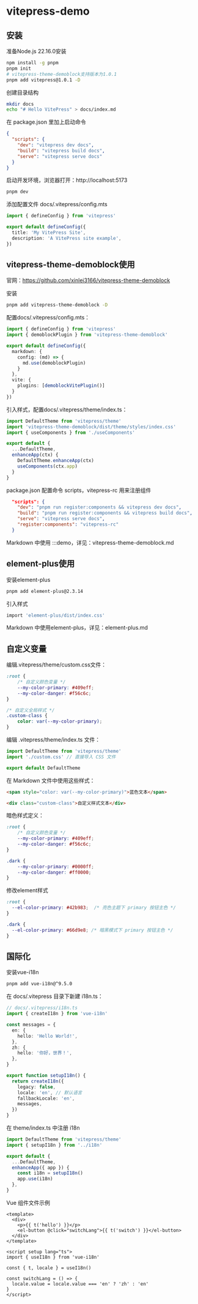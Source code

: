 # vitepress-demo

## 安装
准备Node.js 22.16.0安装

```bash
npm install -g pnpm
pnpm init
# vitepress-theme-demoblock支持版本为1.0.1
pnpm add vitepress@1.0.1 -D
```

创建目录结构
```bash
mkdir docs
echo "# Hello VitePress" > docs/index.md
```

在 package.json 里加上启动命令
```json
{
  "scripts": {
    "dev": "vitepress dev docs",
    "build": "vitepress build docs",
    "serve": "vitepress serve docs"
  }
}
```

启动开发环境，浏览器打开：http://localhost:5173
```bash
pnpm dev
```

添加配置文件 docs/.vitepress/config.mts
```mts
import { defineConfig } from 'vitepress'

export default defineConfig({
  title: 'My VitePress Site',
  description: 'A VitePress site example',
})
```

## vitepress-theme-demoblock使用
官网：https://github.com/xinlei3166/vitepress-theme-demoblock

安装
```bash
pnpm add vitepress-theme-demoblock -D
```

配置docs/.vitepress/config.mts：
```mts
import { defineConfig } from 'vitepress'
import { demoblockPlugin } from 'vitepress-theme-demoblock'

export default defineConfig({
  markdown: {
    config: (md) => {
      md.use(demoblockPlugin)
    }
  },
  vite: {
    plugins: [demoblockVitePlugin()]
  }
})
```

引入样式，配置docs/.vitepress/theme/index.ts：
```mts
import DefaultTheme from 'vitepress/theme'
import 'vitepress-theme-demoblock/dist/theme/styles/index.css'
import { useComponents } from './useComponents'

export default {
  ...DefaultTheme,
  enhanceApp(ctx) {
    DefaultTheme.enhanceApp(ctx)
    useComponents(ctx.app)
  }
}
```

package.json 配置命令 scripts，vitepress-rc 用来注册组件
```json
  "scripts": {
    "dev": "pnpm run register:components && vitepress dev docs",
    "build": "pnpm run register:components && vitepress build docs",
    "serve": "vitepress serve docs",
    "register:components": "vitepress-rc"
  }
```

Markdown 中使用 :::demo，详见：vitepress-theme-demoblock.md

## element-plus使用

安装element-plus
```bash
pnpm add element-plus@2.3.14
```

引入样式
```bash
import 'element-plus/dist/index.css'
```

Markdown 中使用element-plus，详见：element-plus.md

## 自定义变量

编辑.vitepress/theme/custom.css文件：
```css
:root {
    /* 自定义颜色变量 */
    --my-color-primary: #409eff;
    --my-color-danger: #f56c6c;
}

/* 自定义全局样式 */
.custom-class {
    color: var(--my-color-primary);
}
```

编辑 .vitepress/theme/index.ts 文件：
```ts
import DefaultTheme from 'vitepress/theme'
import './custom.css' // 直接导入 CSS 文件

export default DefaultTheme
```

在 Markdown 文件中使用这些样式：
```markdown
<span style="color: var(--my-color-primary)">蓝色文本</span>

<div class="custom-class">自定义样式文本</div>
```

暗色样式定义：
```css
:root {
    /* 自定义颜色变量 */
    --my-color-primary: #409eff;
    --my-color-danger: #f56c6c;
}

.dark {
    --my-color-primary: #0000ff;
    --my-color-danger: #ff0000;
}
```

修改element样式
```css
:root {
  --el-color-primary: #42b983;  /* 亮色主题下 primary 按钮主色 */
}

.dark {
  --el-color-primary: #66d9e8; /* 暗黑模式下 primary 按钮主色 */
}
```

## 国际化

安装vue-i18n
```bash
pnpm add vue-i18n@^9.5.0
```

在 docs/.vitepress 目录下新建 i18n.ts：
```ts
// docs/.vitepress/i18n.ts
import { createI18n } from 'vue-i18n'

const messages = {
  en: {
    hello: 'Hello World!',
  },
  zh: {
    hello: '你好，世界！',
  },
}

export function setupI18n() {
  return createI18n({
    legacy: false,
    locale: 'en', // 默认语言
    fallbackLocale: 'en',
    messages,
  })
}
```

在 theme/index.ts 中注册 i18n
```ts
import DefaultTheme from 'vitepress/theme'
import { setupI18n } from '../i18n'

export default {
  ...DefaultTheme,
  enhanceApp({ app }) {
    const i18n = setupI18n()
    app.use(i18n)
  },
}
```

Vue 组件文件示例
```vue
<template>
  <div>
    <p>{{ t('hello') }}</p>
    <el-button @click="switchLang">{{ t('switch') }}</el-button>
  </div>
</template>

<script setup lang="ts">
import { useI18n } from 'vue-i18n'

const { t, locale } = useI18n()

const switchLang = () => {
  locale.value = locale.value === 'en' ? 'zh' : 'en'
}
</script>

```